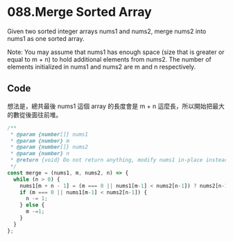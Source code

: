 088.Merge Sorted Array
========

Given two sorted integer arrays nums1 and nums2, merge nums2 into nums1 as one sorted array.

Note:
You may assume that nums1 has enough space (size that is greater or equal to m + n) to hold additional elements from nums2. The number of elements initialized in nums1 and nums2 are m and n respectively.

Code
--------

想法是，總共最後 nums1 這個 array 的長度會是 m + n 這麼長，所以開始把最大的數從後面往前堆。

```js
/**
 * @param {number[]} nums1
 * @param {number} m
 * @param {number[]} nums2
 * @param {number} n
 * @return {void} Do not return anything, modify nums1 in-place instead.
 */
const merge = (nums1, m, nums2, n) => {
  while (n > 0) {
    nums1[m + n - 1] = (m === 0 || nums1[m-1] < nums2[n-1]) ? nums2[n-1] : nums1[m-1];
    if (m === 0 || nums1[m-1] < nums2[n-1]) {
      n -= 1;
    } else {
      m -=1;
    }
  }
};
```
